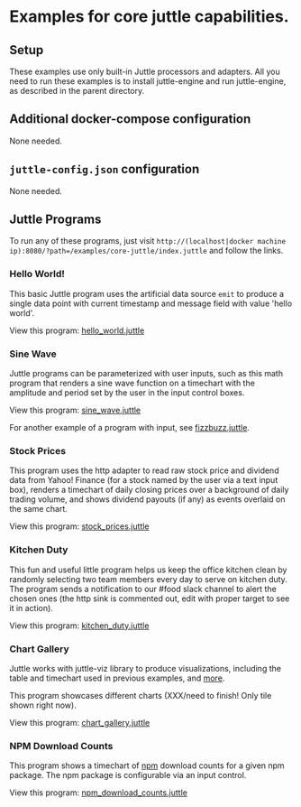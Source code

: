 # Examples for core juttle capabilities.

## Setup

These examples use only built-in Juttle processors and adapters.  All
you need to run these examples is to install juttle-engine and run
juttle-engine, as described in the parent directory.

## Additional docker-compose configuration

None needed.

## ``juttle-config.json`` configuration

None needed.

## Juttle Programs

To run any of these programs, just visit
``http://(localhost|docker machine ip):8080/?path=/examples/core-juttle/index.juttle``
and follow the links.

### Hello World!

This basic Juttle program uses the artificial data source `emit` to produce a single
data point with current timestamp and message field with value 'hello world'.

View this program: [hello_world.juttle](./hello_world.juttle)

### Sine Wave

Juttle programs can be parameterized with user inputs, such as this math program
that renders a sine wave function on a timechart with the amplitude and period
set by the user in the input control boxes.

View this program: [sine_wave.juttle](./sine_wave.juttle)

For another example of a program with input, see [fizzbuzz.juttle](fizzbuzz.juttle).

### Stock Prices

This program uses the http adapter to read raw stock price and dividend data from
Yahoo! Finance (for a stock named by the user via a text input box),
renders a timechart of daily closing prices over a background of daily trading volume,
and shows dividend payouts (if any) as events overlaid on the same chart.

View this program: [stock_prices.juttle](./stock_prices.juttle)

### Kitchen Duty

This fun and useful little program helps us keep the office kitchen clean by
randomly selecting two team members every day to serve on kitchen duty.
The program sends a notification to our #food slack channel to alert the chosen ones
(the http sink is commented out, edit with proper target to see it in action).

View this program: [kitchen_duty.juttle](./kitchen_duty.juttle)

### Chart Gallery

Juttle works with juttle-viz library to produce visualizations, including the
table and timechart used in previous examples, and [more](http://juttle.github.io/juttle-viz/).

This program showcases different charts (XXX/need to finish! Only tile shown right now).

View this program: [chart_gallery.juttle](./chart_gallery.juttle)

### NPM Download Counts

This program shows a timechart of [npm](https://www.npmjs.com/)
download counts for a given npm package. The npm package is
configurable via an input control.

View this program: [npm_download_counts.juttle](./npm_download_counts.juttle)


